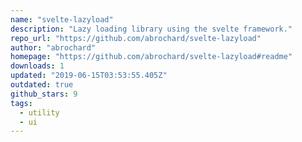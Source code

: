 ```yaml
---
name: "svelte-lazyload"
description: "Lazy loading library using the svelte framework."
repo_url: "https://github.com/abrochard/svelte-lazyload"
author: "abrochard"
homepage: "https://github.com/abrochard/svelte-lazyload#readme"
downloads: 1
updated: "2019-06-15T03:53:55.405Z"
outdated: true
github_stars: 9
tags: 
  - utility
  - ui
---
```

